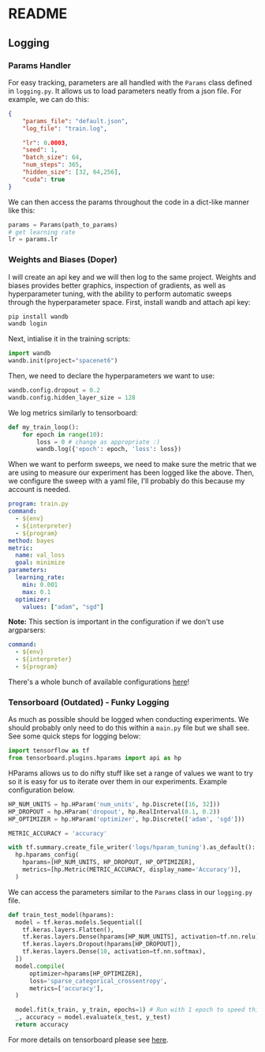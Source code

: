 # README
## Logging
### Params Handler
For easy tracking, parameters are all handled with the `Params` class defined in `logging.py`. It allows us to load parameters neatly from a json file. For example, we can do this:
```json
{
    "params_file": "default.json",
    "log_file": "train.log",

    "lr": 0.0003,
    "seed": 1,
    "batch_size": 64,
    "num_steps": 365,
    "hidden_size": [32, 64,256],
    "cuda": true
}
```
We can then access the params throughout the code in a dict-like manner like this:
```python
params = Params(path_to_params)
# get learning rate
lr = params.lr
```
### Weights and Biases (Doper)
I will create an api key and we will then log to the same project. Weights and biases provides better graphics, inspection of gradients, as well as hyperparameter tuning, with the ability to perform automatic sweeps through the hyperparameter space. 
First, install wandb and attach api key:
```bash
pip install wandb
wandb login
```
Next, intialise it in the training scripts:
```python
import wandb
wandb.init(project="spacenet6")
```
Then, we need to declare the hyperparameters we want to use:
```python
wandb.config.dropout = 0.2
wandb.config.hidden_layer_size = 128
```
We log metrics similarly to tensorboard:
```python
def my_train_loop():
    for epoch in range(10):
        loss = 0 # change as appropriate :)
        wandb.log({'epoch': epoch, 'loss': loss})
```
When we want to perform sweeps, we need to make sure the metric that we are using to measure our experiment has been logged like the above. Then, we configure the sweep with a yaml file, I'll probably do this because my account is needed. 
```yaml
program: train.py
command:
  - ${env}
  - ${interpreter}
  - ${program}
method: bayes
metric:
  name: val_loss
  goal: minimize
parameters:
  learning_rate:
    min: 0.001
    max: 0.1
  optimizer:
    values: ["adam", "sgd"]
```
**Note:** This section is important in the configuration if we don't use argparsers:
```yaml
command:
  - ${env}
  - ${interpreter}
  - ${program}
```
There's a whole bunch of available configurations [here](https://docs.wandb.com/sweeps/configuration)!
### Tensorboard (Outdated) - Funky Logging
As much as possible should be logged when conducting experiments. We should probably only need to do this within a `main.py` file but we shall see. See some quick steps for logging below:
```python
import tensorflow as tf
from tensorboard.plugins.hparams import api as hp
```
HParams allows us to do nifty stuff like set a range of values we want to try so it is easy for us to iterate over them in our experiments. Example configuration below. 
```python
HP_NUM_UNITS = hp.HParam('num_units', hp.Discrete([16, 32]))
HP_DROPOUT = hp.HParam('dropout', hp.RealInterval(0.1, 0.2))
HP_OPTIMIZER = hp.HParam('optimizer', hp.Discrete(['adam', 'sgd']))

METRIC_ACCURACY = 'accuracy'

with tf.summary.create_file_writer('logs/hparam_tuning').as_default():
  hp.hparams_config(
    hparams=[HP_NUM_UNITS, HP_DROPOUT, HP_OPTIMIZER],
    metrics=[hp.Metric(METRIC_ACCURACY, display_name='Accuracy')],
  )
```
We can access the parameters similar to the `Params` class in our `logging.py` file.
```python
def train_test_model(hparams):
  model = tf.keras.models.Sequential([
    tf.keras.layers.Flatten(),
    tf.keras.layers.Dense(hparams[HP_NUM_UNITS], activation=tf.nn.relu),
    tf.keras.layers.Dropout(hparams[HP_DROPOUT]),
    tf.keras.layers.Dense(10, activation=tf.nn.softmax),
  ])
  model.compile(
      optimizer=hparams[HP_OPTIMIZER],
      loss='sparse_categorical_crossentropy',
      metrics=['accuracy'],
  )

  model.fit(x_train, y_train, epochs=1) # Run with 1 epoch to speed things up for demo purposes
  _, accuracy = model.evaluate(x_test, y_test)
  return accuracy
```
For more details on tensorboard please see [here](https://www.tensorflow.org/tensorboard/hyperparameter_tuning_with_hparams).
